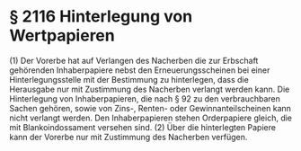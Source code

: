 # § 2116 Hinterlegung von Wertpapieren
(1) Der Vorerbe hat auf Verlangen des Nacherben die zur Erbschaft gehörenden Inhaberpapiere nebst den Erneuerungsscheinen bei einer Hinterlegungsstelle mit der Bestimmung zu hinterlegen, dass die Herausgabe nur mit Zustimmung des Nacherben verlangt werden kann. Die Hinterlegung von Inhaberpapieren, die nach § 92 zu den verbrauchbaren Sachen gehören, sowie von Zins-, Renten- oder Gewinnanteilscheinen kann nicht verlangt werden. Den Inhaberpapieren stehen Orderpapiere gleich, die mit Blankoindossament versehen sind.
(2) Über die hinterlegten Papiere kann der Vorerbe nur mit Zustimmung des Nacherben verfügen.